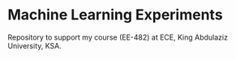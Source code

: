 # Machine Learning Experiments

Repository to support my course (EE-482) at ECE, King Abdulaziz University, KSA. 

